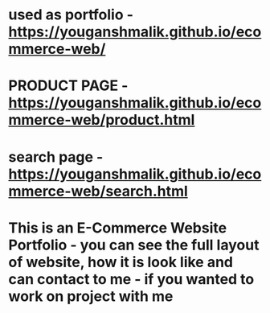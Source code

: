 # used as portfolio - https://youganshmalik.github.io/ecommerce-web/
# PRODUCT PAGE - https://youganshmalik.github.io/ecommerce-web/product.html
# search page - https://youganshmalik.github.io/ecommerce-web/search.html
# This is an E-Commerce Website Portfolio - you can see the full layout of website, how it is look like and can contact to me - if you wanted to work on project with me
